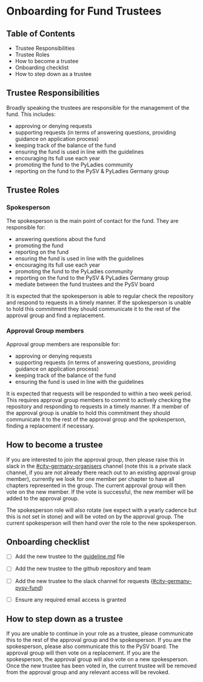 # Onboarding for Fund Trustees

## Table of Contents

- Trustee Responsibilities
- Trustee Roles
- How to become a trustee
- Onboarding checklist
- How to step down as a trustee



## Trustee Responsibilities

Broadly speaking the trustees are responsible for the management of the fund. This includes:
- approving or denying requests
- supporting requests (in terms of answering questions, providing guidance on application process)
- keeping track of the balance of the fund
- ensuring the fund is used in line with the guidelines
- encouraging its full use each year
- promoting the fund to the PyLadies community
- reporting on the fund to the PySV & PyLadies Germany group


## Trustee Roles

### Spokesperson

The spokesperson is the main point of contact for the fund. They are responsible for:
- answering questions about the fund
- promoting the fund
- reporting on the fund
- ensuring the fund is used in line with the guidelines
- encouraging its full use each year
- promoting the fund to the PyLadies community
- reporting on the fund to the PySV & PyLadies Germany group
- mediate between the fund trustees and the PySV board

It is expected that the spokesperson is able to regular check the repository and respond to requests in a timely manner. If the spokesperson is unable to hold this commitment they should communicate it to the rest of the approval group and find a replacement.


### Approval Group members

Approval group members are responsible for:
- approving or denying requests
- supporting requests (in terms of answering questions, providing guidance on application process)
- keeping track of the balance of the fund
- ensuring the fund is used in line with the guidelines

It is expected that requests will be responded to within a two week period. This requires approval group members to commit to actively checking the repository and responding to requests in a timely manner. If a member of the approval group is unable to hold this commitment they should communicate it to the rest of the approval group and the spokesperson, finding a replacement if necessary.


## How to become a trustee

If you are interested to join the approval group, then please raise this in slack in the [#city-germany-organisers](https://pyladies.slack.com/archives/C02EP22BBTN) channel (note this is a private slack channel, if you are not already there reach out to an existing approval group member), currently we look for one member per chapter to have all chapters represented in the group. The current approval group will then vote on the new member. If the vote is successful, the new member will be added to the approval group.

The spokesperson role will also rotate (we expect with a yearly cadence but this is not set in stone) and will be voted on by the approval group. The current spokesperson will then hand over the role to the new spokesperson.


## Onboarding checklist

- [ ] Add the new trustee to the [guideline.md](../guideline.md) file
- [ ] Add the new trustee to the github repository and team
- [ ] Add the new trustee to the slack channel for requests ([#city-germany-pysv-fund](https://pyladies.slack.com/archives/C06B761RX6X))
- [ ] Ensure any required email access is granted


## How to step down as a trustee

If you are unable to continue in your role as a trustee, please communicate this to the rest of the approval group and the spokesperson. If you are the spokesperson, please also communicate this to the PySV board. The approval group will then vote on a replacement. If you are the spokesperson, the approval group will also vote on a new spokesperson. Once the new trustee has been voted in, the current trustee will be removed from the approval group and any relevant access will be revoked.

